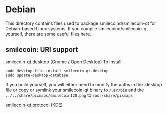 
Debian
====================
This directory contains files used to package smilecoind/smilecoin-qt
for Debian-based Linux systems. If you compile smilecoind/smilecoin-qt yourself, there are some useful files here.

## smilecoin: URI support ##


smilecoin-qt.desktop  (Gnome / Open Desktop)
To install:

	sudo desktop-file-install smilecoin-qt.desktop
	sudo update-desktop-database

If you build yourself, you will either need to modify the paths in
the .desktop file or copy or symlink your smilecoin-qt binary to `/usr/bin`
and the `../../share/pixmaps/smilecoin128.png` to `/usr/share/pixmaps`

smilecoin-qt.protocol (KDE)

